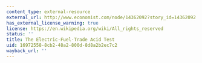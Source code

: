 ```yaml
---
content_type: external-resource
external_url: http://www.economist.com/node/14362092?story_id=14362092
has_external_license_warning: true
license: https://en.wikipedia.org/wiki/All_rights_reserved
status: ''
title: The Electric-Fuel-Trade Acid Test
uid: 16972558-8cb2-48a2-800d-8d8a2b2ec7c2
wayback_url: ''
---
```

